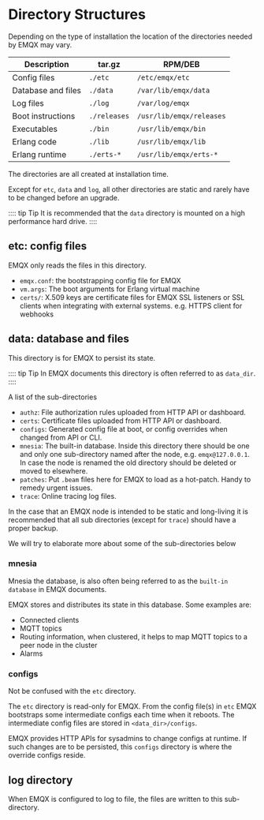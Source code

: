 # Directory Structures

Depending on the type of installation the location of the directories needed by EMQX may vary.

| Description         | tar.gz       | RPM/DEB                  |
| --------------------| ------------ | ------------------------ |
| Config files        | `./etc`      | `/etc/emqx/etc`          |
| Database and files  | `./data`     | `/var/lib/emqx/data`     |
| Log files           | `./log`      | `/var/log/emqx`          |
| Boot instructions   | `./releases` | `/usr/lib/emqx/releases` |
| Executables         | `./bin`      | `/usr/lib/emqx/bin`      |
| Erlang code         | `./lib`      | `/usr/lib/emqx/lib`      |
| Erlang runtime      | `./erts-*`   | `/usr/lib/emqx/erts-*`   |

The directories are all created at installation time.

Except for `etc`, `data` and `log`, all other directories are static and rarely have to
be changed before an upgrade.

:::: tip Tip
It is recommended that the `data` directory is mounted on a high performance hard drive.
::::

## etc: config files

EMQX only reads the files in this directory.

* `emqx.conf`: the bootstrapping config file for EMQX
* `vm.args`: The boot arguments for Erlang virtual machine
* `certs/`: X.509 keys are certificate files for EMQX SSL listeners or SSL clients when
  integrating with external systems. e.g. HTTPS client for webhooks

## data: database and files

This directory is for EMQX to persist its state.

:::: tip Tip
In EMQX documents this directory is often referred to as `data_dir`.
::::

A list of the sub-directories

* `authz`: File authorization rules uploaded from HTTP API or dashboard.
* `certs`: Certificate files uploaded from HTTP API or dashboard.
* `configs`: Generated config file at boot, or config overrides when changed from API or CLI.
* `mnesia`: The built-in database. Inside this directory there should be one and only one sub-directory named
   after the node, e.g. `emqx@127.0.0.1`. In case the node is renamed the old directory should be deleted
   or moved to elsewhere.
* `patches`: Put `.beam` files here for EMQX to load as a hot-patch. Handy to remedy urgent issues.
* `trace`: Online tracing log files.

In the case that an EMQX node is intended to be static and long-living
it is recommended that all sub directories (except for `trace`) should have a proper backup.

We will try to elaborate more about some of the sub-directories below

### mnesia

Mnesia the database, is also often being referred to as the `built-in database` in EMQX documents.

EMQX stores and distributes its state in this database.
Some examples are:

* Connected clients
* MQTT topics
* Routing information, when clustered, it helps to map MQTT topics to a peer node in the cluster
* Alarms

### configs

Not be confused with the `etc` directory.

The `etc` directory is read-only for EMQX. From the config file(s) in `etc` EMQX bootstraps
some intermediate configs each time when it reboots. The intermediate config files are stored
in `<data_dir>/configs`.

EMQX provides HTTP APIs for sysadmins to change configs at runtime. If such changes are to be
persisted, this `configs` directory is where the override configs reside.

## log directory

When EMQX is configured to log to file, the files are written to this sub-directory.
